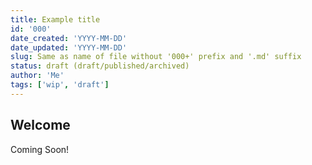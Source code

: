 ```yaml
---
title: Example title
id: '000'
date_created: 'YYYY-MM-DD'
date_updated: 'YYYY-MM-DD'
slug: Same as name of file without '000+' prefix and '.md' suffix
status: draft (draft/published/archived)
author: 'Me'
tags: ['wip', 'draft']
---
```


## Welcome

<p class="feedback:prose status:default bg:default:100 variant:bare emoji:default">Coming Soon!</p>
